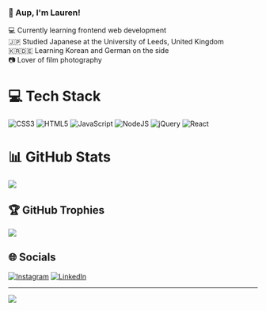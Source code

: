 

### 💫 Aup, I'm Lauren!

💻 Currently learning frontend web development<br>
🇯🇵 Studied Japanese at the University of Leeds, United Kingdom<br>
🇰🇷🇩🇪 Learning Korean and German on the side<br>
📷 Lover of film photography

# 💻 Tech Stack
![CSS3](https://img.shields.io/badge/css3-%231572B6.svg?style=for-the-badge&logo=css3&logoColor=white) ![HTML5](https://img.shields.io/badge/html5-%23E34F26.svg?style=for-the-badge&logo=html5&logoColor=white) ![JavaScript](https://img.shields.io/badge/javascript-%23323330.svg?style=for-the-badge&logo=javascript&logoColor=%23F7DF1E) ![NodeJS](https://img.shields.io/badge/node.js-6DA55F?style=for-the-badge&logo=node.js&logoColor=white) ![jQuery](https://img.shields.io/badge/jquery-%230769AD.svg?style=for-the-badge&logo=jquery&logoColor=white) ![React](https://img.shields.io/badge/react-%2320232a.svg?style=for-the-badge&logo=react&logoColor=%2361DAFB)
# 📊 GitHub Stats
![](https://github-readme-stats.vercel.app/api?username=eatontechnology&theme=vue-dark&hide_border=false&include_all_commits=false&count_private=false)<br/>

## 🏆 GitHub Trophies
![](https://github-profile-trophy.vercel.app/?username=eatontechnology&theme=radical&no-frame=false&no-bg=true&margin-w=4)

## 🌐 Socials
[![Instagram](https://img.shields.io/badge/Instagram-%23E4405F.svg?logo=Instagram&logoColor=white)](https://instagram.com/eaton_messs) [![LinkedIn](https://img.shields.io/badge/LinkedIn-%230077B5.svg?logo=linkedin&logoColor=white)](https://linkedin.com/in/lelizabetheaton1996) 

---
[![](https://visitcount.itsvg.in/api?id=eatontechnology&icon=0&color=0)](https://visitcount.itsvg.in)


